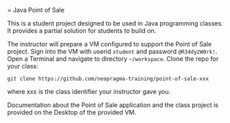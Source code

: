 = Java Point of Sale

This is a student project designed to be used in Java programming classes. It provides a partial solution for students to build on.

The instructor will prepare a VM configured to support the Point of Sale project. Sign into the VM with userid ```student``` and password ```@R34dy2W0rk!```. Open a Terminal and navigate to directory ```~/workspace```. Clone the repo for your class:

```shell
git clone https://github.com/neopragma-training/point-of-sale-xxx
```

where xxx is the class identifier your instructor gave you.

Documentation about the Point of Sale application and the class project is provided on the Desktop of the provided VM.




